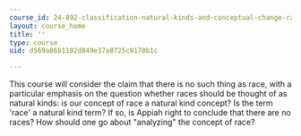```yaml
---
course_id: 24-892-classification-natural-kinds-and-conceptual-change-race-as-a-case-study-spring-2004
layout: course_home
title: ''
type: course
uid: d569a86b1102d849e37a8725c9170b1c

---
```

This course will consider the claim that there is no such thing as race, with a particular emphasis on the question whether races should be thought of as natural kinds: is our concept of race a natural kind concept? Is the term 'race' a natural kind term? If so, is Appiah right to conclude that there are no races? How should one go about "analyzing" the concept of race?
